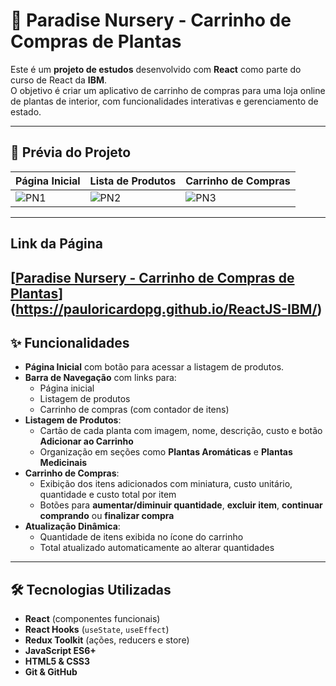 # 🌱 Paradise Nursery - Carrinho de Compras de Plantas

Este é um **projeto de estudos** desenvolvido com **React** como parte do curso de React da **IBM**.  
O objetivo é criar um aplicativo de carrinho de compras para uma loja online de plantas de interior, com funcionalidades interativas e gerenciamento de estado.

---

## 📸 Prévia do Projeto

| Página Inicial | Lista de Produtos | Carrinho de Compras |
| -------------- | ----------------- | ------------------- |
|![PN1](https://github.com/user-attachments/assets/a3fe9b3a-aed1-4b8d-9731-257795c66c04)|![PN2](https://github.com/user-attachments/assets/62148aa6-cdb2-4a7d-b28a-3898e0d42cdf) |![PN3](https://github.com/user-attachments/assets/fcbe8c4b-8b3a-4594-8a08-5a6f6be83e42)|

---
## Link da Página
[[Paradise Nursery - Carrinho de Compras de Plantas](https://github.com/pauloricardopg/ReactJS-IBM)](https://pauloricardopg.github.io/ReactJS-IBM/)
---

## ✨ Funcionalidades

- **Página Inicial** com botão para acessar a listagem de produtos.
- **Barra de Navegação** com links para:
  - Página inicial
  - Listagem de produtos
  - Carrinho de compras (com contador de itens)
- **Listagem de Produtos**:
  - Cartão de cada planta com imagem, nome, descrição, custo e botão **Adicionar ao Carrinho**
  - Organização em seções como **Plantas Aromáticas** e **Plantas Medicinais**
- **Carrinho de Compras**:
  - Exibição dos itens adicionados com miniatura, custo unitário, quantidade e custo total por item
  - Botões para **aumentar/diminuir quantidade**, **excluir item**, **continuar comprando** ou **finalizar compra**
- **Atualização Dinâmica**:
  - Quantidade de itens exibida no ícone do carrinho
  - Total atualizado automaticamente ao alterar quantidades

---

## 🛠️ Tecnologias Utilizadas

- **React** (componentes funcionais)
- **React Hooks** (`useState`, `useEffect`)
- **Redux Toolkit** (ações, reducers e store)
- **JavaScript ES6+**
- **HTML5 & CSS3**
- **Git & GitHub**


